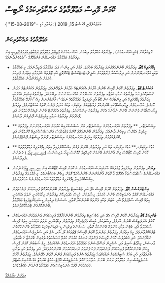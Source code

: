 # ކޮމަން ވޮއިސް މަޢުލޫމާތުގެ ރައްކާތެރިކަމުގެ ނޯޓިސް

ޢަމަލުކުރެވޭނީ އޮގަސްޓު 15, 2019 {: ވަގުތާއި ގަޑި ="2019-08-15" }

## މަޢުލޫމާތުގެ ރައްކާތެރިކަން

މޮޒިއްލާއަށް (އެއީ އަޅުގަނޑުމެން) ، ތިފަރާތުގެ މަޢުލޫމާތު ލިބުމުން، އަޅުގަނޑުމެންގެ [މޮޒިއްލާ މަޢުލޫމާތު ރައްކާތެރިކުރުމުގެ ޕޮލިސީ](https://www.mozilla.org/privacy) އިން ތިފަރާތުގެ މަޢުލޫމާތު އަޅުގަނޑުމެން ގެންގުޅޭގޮތް ސާފުވެގެންދާނެއެވެ.

* **ޑިމޮގްރަފިކް ޑޭޓާ.** ތިފަރާތުން ބޭނުންވެއްޖެނަމަ ތިފަރާތުގެ ބަހުރުވަ، އުމުރު އަދި ޖިންސު ފަދަ މަޢުލޫމާތު ދެވިދާނެއެވެ. މި މަޢުލޫމާތު ތަކަކީ އަޅުގަނޑުމެންނަށް އަދި ދިރާސާކުރާ ފަރާތްތަކަށް ސްޕީޗް-ޓު-ޓެކްސްޓް ޓެކްނޮލޮޖީ އާއި ޓޫލްތައް ހެދުމަށާއި އިތުރަށް ފުރިހަމަ ކުރުމަށް އެޙީވެގެންދާނެ މަޢުލޫމާތެވެ.

* **އެކައުންޓް ޑޭޓާ.** ތިފަރާތުން ކޮމަން ވޮއިސް ބޭނުން ކުރާކަށް އެކައުންޓެއް ހަދާކަށް ނުޖެހޭނެއެވެ. ތިފަރާތުން އެކައުންޓެއް ހަދަން ގަސްތުކޮށްފިނަމަ ތިފަރާތުގެ ނަމާއި އެވަޓާރ ތިފަރާތުން ހުށަހެޅުމުން އަޅުގަނޑުމެންނަށް ލިބޭނެއެވެ. ތިފަރާތުގެ އީމެއިލް އެޑްރެހަކީ ތިފަރާތުގެ ޑިމޮގްރަފިކް އަދި އިންޓަރެކްޝަން ޑޭޓާ އާއި ގުޅިފައިވާ މަޢުލޫމާތެއް ނަމަވެސް އާންމުންނަށް ޙިއްސާކުރެވޭ މަޢުލޫމާތެއް ނޫނެވެ. އަޅުގަނޑުމެން ލީޑާރސްބޯޑުގައި ބޭނުންކުރާ ފަރާތްތަކުން ރިކޯޑިންގ ތަކުގެ އަދަދު ފެންނަ ގޮތައް ބަހައްޓާނަމެވެ. ތިފަރާތް ލީޑާރސްބޯޑުން ފެންނަން ބޭނުން ނުވާނަމަ އެކަން ތިފަރާތައް ނިންމޭނެއެވެ. ތިފަރާތުގެ އެކައުންޓް ބޭނުން ގަޑިއަކު ފޮހެލެވޭނެ އަދި ފޮހެލުމުން ތިފަރާތުގެ ނަމާއި އީމެއިލްވެސް ފޮހެވިގެން ދާނެއެވެ.

* ** ނިއުސްލެޓާރ. ** ތިފަރާތުން އަޅުގަނޑުމެންގެ ނިއުސްލެޓާރ އަށް ސަބްސްކްރައިބް ކުރުމުން އަޅުގަނޑުމެންނަށް ތިފަރާތުގެ އީމެއިލް އެޑްރެސް ލިބިގެން ދާނެއެވެ. ތިފަރާތުން ބޭނުންވެއްޖެ ކޮންމެ ވަގުތަކުވެސް އަންސަބްސްކްރައިބް ކޮށްލެވޭނެ އަދި ކޮށްލެއްވުމުން ތިފަރާތުގެ އީމެއިލް އަޅުގަނޑުމެންގެ ނިއުސްލެޓާރ ފޮނުވާ ލިސްޓުން ފޮހެލެވޭނެއެވެ.

* ** އަޑުގެ ރިކޯޑިންގ.** އަޑުގެ ރިކޯޑިންގ ތައް އަދި ތިފަރާތުން ބޭނުން ވެގެން ޙިއްސާކޮށްފައިވާ އިތުރު ޑިމޮގްރަފިކް މަޢުލޫމާތުތައް ކޮމަން ވޮއިސް ޑޭޓާބޭސް އިން އާންމުންގެ ބޭނުމަށް ކްރިއޭޓިވް ކޮމޮންސް ޒީރޯ ލައިސަންސް ([ސީ. ސީ. ޒީރޯ](https://creativecommons.org/publicdomain/zero/1.0/) ) ގެ ދަށުން ދެވިދާނެއެވެ.

* **ލިޔުން.** ތިފަރާތުން ލިޔެފައިވާ ޖުމްލައެއް ހުށަހެޅިޔަސް އަޅުގަނޑުމެން އެ ކޮމަން ވޮއިސް ޑޭޓާބޭސް އިން [ސީ. ސީ. ޒީރޯ](https://creativecommons.org/publicdomain/zero/1.0/)ގެ ދަށުން އަޅުގަނޑުމެންގެ ސާމްޕަލްސްތަކާ އެއްގޮތް ވާ ގޮތަށް އާންމުންނަށް ބޭނުންކުރެވޭ ގޮތަށް ލިބެން ބަހައްޓާނަމެވެ. މި ޖުމްލަތައް ތިފަރާތުން ޙިއްސާކޮށްފައިވާ ޑިމޮގްރަފިކް މަޢުލޫމާތަކާ އަޅުގަނޑުމެންނެއް ނުގުޅުވާނަމެވެ.

* **އިންޓަރެކްޝަން ޑޭޓާ.** ތިފަރާތުން ކޮމަން ވޮއިސް އެޕް އަދި ވެބްސައިޓް ތިފަރާތުން ބޭނުންކުރާގޮތް ފުރިހަމައަށް ދެނެގަތުމަށް އަޅުގަނޑުމެން ގޫގުލް އެނަލެޓިކްސް ބޭނުން ކުރަމެވެ. މިސާލަކަށް، ކުކީސް މެދުވެރިކޮށް ތިފަރާތުން ރިކޯޑުކުރަނީ ނުވަތަ އަޑުއަހަނީ ކިތައް ވޮއިސް ސާމްޕަލްތޯ އާއި، ބަޓަން ތަކާއި މެނޫތައް ބޭނުންކުރާ ގޮތާއި، ސެޝަންގެ ދިގުމިން ޑީ-އައިޑެންޓިފައިޑް މަޢުލޫމާތު ބޭނުންކޮށްގެން ޓްރެކްކޮށްފާނަމެވެ.

* **ޓެކްނިކަލް ޑޭޓާ** ތިފަރާތުން ކޮމަން ވޮއިސް އެޕް އަދި ވެބްސައިޓް ތިފަރާތުން ބޭނުންކުރާގޮތް ފުރިހަމައަށް ދެނެގަތުމަށް އަޅުގަނޑުމެން ގޫގުލް އެނަލެޓިކްސް ބޭނުން ކުރަމެވެ. މިސާލަކަށް، ކުކީސް މެދުވެރިކޮށް ތިފަރާތުން ރިކޯޑުކުރަނީ ނުވަތަ އަޑުއަހަނީ ކިތައް ވޮއިސް ސާމްޕަލްތޯ އާއި، ބަޓަން ތަކާއި މެނޫތައް ބޭނުންކުރާ ގޮތާއި، ސެޝަންގެ ދިގުމިން ޑީ-އައިޑެންޓިފައިޑް މަޢުލޫމާތު ބޭނުންކޮށްގެން ޓްރެކްކޮށްފާނަމެވެ. މީގެ އިތުރުން ތިފަރާތުން ވަންނަވާ ކޮމަން ވޮއިސްގެ ޕޭޖުތަކުގެ ޔޫ. އާރ. އެލް އަދި ސުރުޙީވެސް އަޅުގަނޑުމެން ނަގާފާނަމެވެ. އަދި އަބަދުވެސް ކޮމަން ވޮއިސްގެ ފެންވަރު ރަނގަޅު ކުރުމަށް ކުރެވޭ މަސައްކަތުގެ ތެރެއިން ބްރައުޒާ ގެ ބާވަތާއި، ވާރޝަން، ވިއުޕޯޓް ސައިޒު އަދި ސްކްރީން ރެސޮލޫޝަންގެ މަޢުލޫމާތު އަޅުގަނޑުމެން އެއްކުރަމެވެ. މީގެ ސަބަބުން ކޮމަން ވޮއިސް މީހުން ބޭނުންކުރާގޮތް ފުރިހަމައަށް ދަނެގަތުމަށް ފަހު ފެންވަރު ރަނގަޅުކުރުމަށް ބޭނުންކުރެވެއެވެ. އަދި ތިފަރާތް ހުރި ތަނާއި ބްރައުޒާގައި ހުރި ބަހުގެ ސެޓިންގްތައް ނެގުމަށްފަހު ތިފަރާތައް އެންމެ ފުރިހަމައަށް ފެންނަ ގޮތަށް ހެދޭނެއެވެ. ތިފަރާތުން ގޫގުލް އެނަލެޓިކްސް އިން މަޢުލޫމާތު ނަގަން ބޭނުން ނުވާނަމަ [ގޫގުލް އެނަލެޓިކްސް އޮޕްޓް-އައުޓް ބްރައުޒާ އެޑް-އޮން](https://tools.google.com/dlpage/gaoptout)އިންސްޓޯލް ކުރެއްވުމުން ގޫގުލް އެނަލެޓިކްސްއަށް މަޢުލޫމާތު ފޮނުވުން ހުއްޓާލެވޭއެވެ.

[އިތުރަށް ކިޔާލައްވާ](https://github.com/mozilla/voice-web/blob/master/docs/data_dictionary.md)
